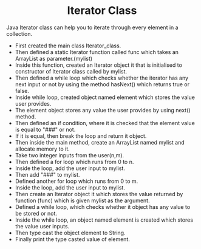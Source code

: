 <h1 align="center">Iterator Class</h1>
Java Iterator class can help you to iterate through every element in a collection.

- First created the main class Iterator_class.
- Then defined a static Iterator function called func which takes an ArrayList as parameter.(mylist)
- Inside this function, created an Iterator object it that is initialised to constructor of Iterator class called by mylist.
- Then defined a while loop which checks whether the iterator has any next input or not by using the method hasNext() which returns true or false.
- Inside while loop, created object named element which stores the value user provides.
- The element object stores any value the user provides by using next() method.
- Then defined an if condition, where it is checked that the element value is equal to "###" or not.
- If it is equal, then break the loop and return it object.
- Then inside the main method, create an ArrayList named mylist and allocate memory to it.
- Take two integer inputs from the user(n,m).
- Then defined a for loop which runs from 0 to n.
- Inside the loop, add the user input to mylist.
- Then add "###" to mylist.
- Defined another for loop which runs from 0 to m.
- Inside the loop, add the user input to mylist.
- Then create an Iterator object it which stores the value returned by function (func) which is given mylist as the argument.
- Defined a while loop, which checks whether it object has any value to be stored or not.
- Inside the while loop, an object named element is created which stores the value user inputs.
- Then type cast the object element to String.
- Finally print the type casted value of element.
